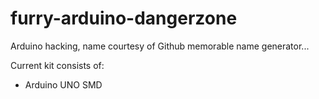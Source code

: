 # furry-arduino-dangerzone
Arduino hacking, name courtesy of Github memorable name generator...

Current kit consists of:
- Arduino UNO SMD
